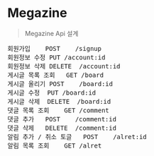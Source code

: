 # Megazine

> Megazine Api 설계
<pre>
회원가입 	POST	/signup
회원정보 수정	PUT	/account:id
회원정보 삭제	DELETE	/account:id
게시글 목록 조회	GET	/board
게시글 올리기	POST	/board:id
게시글 수정	PUT	/board:id
게시글 삭제	DELETE	/board:id
댓글 목록 조회	GET	/comment
댓글 추가	POST	/comment:id
댓글 삭제	DELETE	/comment:id
알림 추가 / 취소 토글	POST	/alret:id
알림 목록 조회	GET	/alret
</pre>
